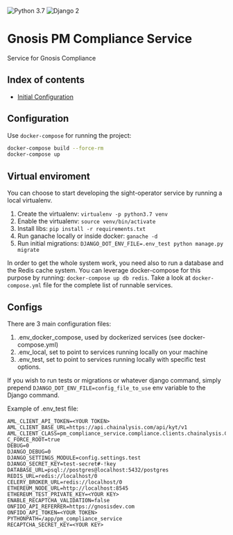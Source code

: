 ![Python 3.7](https://img.shields.io/badge/Python-3.7-blue.svg)
![Django 2](https://img.shields.io/badge/Django-2-blue.svg)

# Gnosis PM Compliance Service
Service for Gnosis Compliance

## Index of contents

- [Initial Configuration](#configuration)


Configuration
------------
Use `docker-compose` for running the project:

```bash
docker-compose build --force-rm
docker-compose up
```

Virtual enviroment
------------
You can choose to start developing the sight-operator service by running a local virtualenv.

1. Create the virtualenv: `virtualenv -p python3.7 venv`
2. Enable the virtualenv: `source venv/bin/activate`
3. Install libs: `pip install -r requirements.txt`
4. Run ganache locally or inside docker: `ganache -d`
5. Run initial migrations: `DJANGO_DOT_ENV_FILE=.env_test python manage.py migrate`

In order to get the whole system work, you need also to run a database and the Redis cache system. You can leverage docker-compose
for this purpose by running: `docker-compose up db redis`.
Take a look at `docker-compose.yml` file for the complete list of runnable services.

Configs
------------
There are 3 main configuration files:
1. .env_docker_compose, used by dockerized services (see docker-compose.yml)
2. .env_local, set to point to services running locally on your machine
3. .env_test, set to point to services running locally with specific test options.

If you wish to run tests or migrations or whatever django command, simply prepend
`DJANGO_DOT_ENV_FILE=config_file_to_use` env variable to the Django command.

Example of .env_test file:

```
AML_CLIENT_API_TOKEN=<YOUR TOKEN>
AML_CLIENT_BASE_URL=https://api.chainalysis.com/api/kyt/v1
AML_CLIENT_CLASS=pm_compliance_service.compliance.clients.chainalysis.Client
C_FORCE_ROOT=true
DEBUG=0
DJANGO_DEBUG=0
DJANGO_SETTINGS_MODULE=config.settings.test
DJANGO_SECRET_KEY=test-secret#-!key
DATABASE_URL=psql://postgres@localhost:5432/postgres
REDIS_URL=redis://localhost/0
CELERY_BROKER_URL=redis://localhost/0
ETHEREUM_NODE_URL=http://localhost:8545
ETHEREUM_TEST_PRIVATE_KEY=<YOUR KEY>
ENABLE_RECAPTCHA_VALIDATION=false
ONFIDO_API_REFERRER=https://gnosisdev.com
ONFIDO_API_TOKEN=<YOUR TOKEN>
PYTHONPATH=/app/pm_compliance_service
RECAPTCHA_SECRET_KEY=<YOUR KEY>
```

